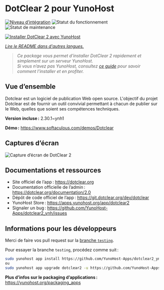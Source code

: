 <!--
Nota bene : ce README est automatiquement généré par <https://github.com/YunoHost/apps/tree/master/tools/readme_generator>
Il NE doit PAS être modifié à la main.
-->

# DotClear 2 pour YunoHost

[![Niveau d’intégration](https://dash.yunohost.org/integration/dotclear2.svg)](https://dash.yunohost.org/appci/app/dotclear2) ![Statut du fonctionnement](https://ci-apps.yunohost.org/ci/badges/dotclear2.status.svg) ![Statut de maintenance](https://ci-apps.yunohost.org/ci/badges/dotclear2.maintain.svg)

[![Installer DotClear 2 avec YunoHost](https://install-app.yunohost.org/install-with-yunohost.svg)](https://install-app.yunohost.org/?app=dotclear2)

*[Lire le README dans d'autres langues.](./ALL_README.md)*

> *Ce package vous permet d’installer DotClear 2 rapidement et simplement sur un serveur YunoHost.*  
> *Si vous n’avez pas YunoHost, consultez [ce guide](https://yunohost.org/install) pour savoir comment l’installer et en profiter.*

## Vue d’ensemble

Dotclear est un logiciel de publication Web open source. L'objectif du projet Dotclear est de fournir un outil convivial permettant à chacun de publier sur le Web, quelles que soient ses compétences techniques.


**Version incluse :** 2.30.1~ynh1

**Démo :** <https://www.softaculous.com/demos/Dotclear>

## Captures d’écran

![Capture d’écran de DotClear 2](./doc/screenshots/ss2_dotclear.png)

## Documentations et ressources

- Site officiel de l’app : <https://dotclear.org>
- Documentation officielle de l’admin : <https://dotclear.org/documentation/2.0>
- Dépôt de code officiel de l’app : <https://git.dotclear.org/dev/dotclear>
- YunoHost Store : <https://apps.yunohost.org/app/dotclear2>
- Signaler un bug : <https://github.com/YunoHost-Apps/dotclear2_ynh/issues>

## Informations pour les développeurs

Merci de faire vos pull request sur la [branche `testing`](https://github.com/YunoHost-Apps/dotclear2_ynh/tree/testing).

Pour essayer la branche `testing`, procédez comme suit :

```bash
sudo yunohost app install https://github.com/YunoHost-Apps/dotclear2_ynh/tree/testing --debug
ou
sudo yunohost app upgrade dotclear2 -u https://github.com/YunoHost-Apps/dotclear2_ynh/tree/testing --debug
```

**Plus d’infos sur le packaging d’applications :** <https://yunohost.org/packaging_apps>
